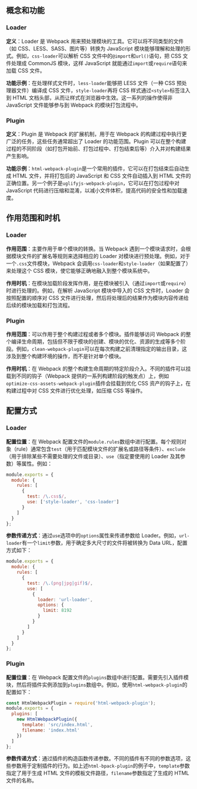 
##  概念和功能
### Loader

**定义**：Loader 是 Webpack 用来预处理模块的工具。它可以将不同类型的文件（如 CSS、LESS、SASS、图片等）转换为 JavaScript 模块能够理解和处理的形式。例如，`css-loader`可以解析 CSS 文件中的`@import`和`url()`语句，把 CSS 文件处理成 CommonJS 模块，这样 JavaScript 就能通过`import`或`require`语句来加载 CSS 文件。
       
**功能示例**：在处理样式文件时，`less-loader`能够把 LESS 文件（一种 CSS 预处理器文件）编译成 CSS 文件，`style-loader`再将 CSS 样式通过`<style>`标签注入到 HTML 文档头部，从而让样式在浏览器中生效。这一系列的操作使得非 JavaScript 文件能够参与到 Webpack 的模块打包流程中。

### Plugin

**定义**：Plugin 是 Webpack 的扩展机制，用于在 Webpack 的构建过程中执行更广泛的任务，这些任务通常超出了 Loader 的功能范围。Plugin 可以在整个构建过程的不同阶段（如打包开始前、打包过程中、打包结束后等）介入并对构建结果产生影响。

**功能示例**：`html-webpack-plugin`是一个常用的插件，它可以在打包结束后自动生成 HTML 文件，并将打包后的 JavaScript 和 CSS 文件自动插入到 HTML 文件的正确位置。另一个例子是`uglifyjs-webpack-plugin`，它可以在打包过程中对 JavaScript 代码进行压缩和混淆，以减小文件体积，提高代码的安全性和加载速度。

## 作用范围和时机
### Loader
**作用范围**：主要作用于单个模块的转换。当 Webpack 遇到一个模块请求时，会根据模块文件的扩展名等规则来选择相应的 Loader 对模块进行预处理。例如，对于一个`.css`文件模块，Webpack 会调用`css-loader`和`style-loader`（如果配置了）来处理这个 CSS 模块，使它能够正确地融入到整个模块系统中。

**作用时机**：在模块加载阶段发挥作用，是在模块被引入（通过`import`或`require`）时进行处理的。例如，在解析 JavaScript 模块中导入的 CSS 文件时，Loader 会按照配置的顺序对 CSS 文件进行处理，然后将处理后的结果作为模块内容传递给后续的模块加载和打包流程。
### Plugin
**作用范围**：可以作用于整个构建过程或者多个模块。插件能够访问 Webpack 的整个编译生命周期，包括但不限于模块的创建、模块的优化、资源的生成等多个阶段。例如，`clean-webpack-plugin`可以在每次构建之前清理指定的输出目录，这涉及到整个构建环境的操作，而不是针对单个模块。

**作用时机**：在 Webpack 的整个构建生命周期的特定阶段介入。不同的插件可以挂载到不同的钩子（Webpack 提供的一系列构建阶段的触发点）上，例如`optimize-css-assets-webpack-plugin`插件会挂载到优化 CSS 资产的钩子上，在构建过程中对 CSS 文件进行优化处理，如压缩 CSS 等操作。

## 配置方式
### Loader
**配置位置**：在 Webpack 配置文件的`module.rules`数组中进行配置。每个规则对象（rule）通常包含`test`（用于匹配模块文件的扩展名或路径等条件）、`exclude`（用于排除某些不需要处理的文件或目录）、`use`（指定要使用的 Loader 及其参数）等属性。例如：

```js
module.exports = {
  module: {
    rules: [
      {
        test: /\.css$/,
        use: ['style-loader', 'css-loader']
      }
    ]
  }
};
```

**参数传递方式**：通过`use`选项中的`options`属性来传递参数给 Loader。例如，`url-loader`有一个`limit`参数，用于确定多大尺寸的文件将被转换为 Data URL，配置方式如下：

```js
module.exports = {
  module: {
    rules: [
      {
        test: /\.(png|jpg|gif)$/,
        use: [
          {
            loader: 'url-loader',
            options: {
              limit: 8192
            }
          }
        ]
      }
    ]
  }
};
```

  

### Plugin

**配置位置**：在 Webpack 配置文件的`plugins`数组中进行配置。需要先引入插件模块，然后将插件实例添加到`plugins`数组中。例如，使用`html-webpack-plugin`的配置如下：

```js
const HtmlWebpackPlugin = require('html-webpack-plugin');
module.exports = {
  plugins: [
    new HtmlWebpackPlugin({
      template: 'src/index.html',
      filename: 'index.html'
    })
  ]
};
```

**参数传递方式**：通过插件的构造函数传递参数。不同的插件有不同的参数选项，这些参数用于定制插件的行为。如上述`html-bpack-plugin`的例子中，`template`参数指定了用于生成 HTML 文件的模板文件路径，`filename`参数指定了生成的 HTML 文件的名称。